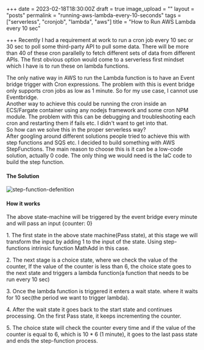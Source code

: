 +++
date = 2023-02-18T18:30:00Z
draft = true
image_upload = ""
layout = "posts"
permalink = "running-aws-lambda-every-10-seconds"
tags = ["serverless", "cronjob", "lambda", "aws"]
title = "How to Run AWS Lambda every 10 sec"

+++
Recently I had a requirement at work to run a cron job every 10 sec or 30 sec to poll some third-party API to pull some data. There will be more than 40 of these cron parallelly to fetch different sets of data from different APIs. The first obvious option would come to a serverless first mindset which I have is to run these on lambda functions.

  
The only native way in AWS to run the Lambda function is to have an Event bridge trigger with Cron expressions. The problem with this is event bridge only supports cron jobs as low as 1 minute. So for my use case, I cannot use Eventbridge.   
Another way to achieve this could be running the cron inside an ECS/Fargate container using any nodejs framework and some cron NPM module. The problem with this can be debugging and troubleshooting each cron and restarting them if fails etc. I didn't want to get into that.  
So how can we solve this in the proper serverless way?  
After googling around different solutions people tried to achieve this with step functions and SQS etc. I decided to build something with AWS StepFunctions. The main reason to choose this is it can be a low-code solution, actually 0 code. The only thing we would need is the IaC code to build the step function.

#### **The Solution**

![step-function-defenition](/static/uploads/screenshot-2023-02-19-at-11-55-17-am.png "step-function-defenition")

#### **How it works**

The above state-machine will be triggered by the event bridge every minute and will pass an input {counter: 0}

  
1\. The first state in the above state machine(Pass state), at this stage we will transform the input by adding 1 to the input of the state. Using step-functions intrinsic function MathAdd in this case.

2\. The next stage is a choice state, where we check the value of the counter, If the value of the counter is less than 6, the choice state goes to the next state and triggers a lambda function(a function that needs to be run every 10 sec)

3\. Once the lambda function is triggered it enters a wait state. where it waits for 10 sec(the period we want to trigger lambda). 

4\. After the wait state it goes back to the start state and continues processing. On the first Pass state, it keeps incrementing the counter. 

5\. The choice state will check the counter every time and if the value of the counter is equal to 6, which is 10 * 6 (1 minute), it goes to the last pass state and ends the step-function process. 
